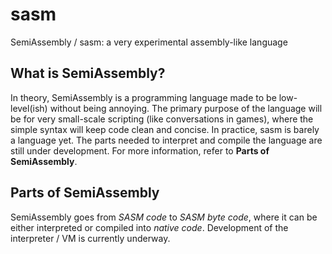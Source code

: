 # sasm
SemiAssembly / sasm: a very experimental assembly-like language

## What is SemiAssembly?
In theory, SemiAssembly is a programming language made to be low-level(ish) without being annoying.
The primary purpose of the language will be for very small-scale scripting (like conversations in games), where the simple syntax will keep code clean and concise.
In practice, sasm is barely a language yet. The parts needed to interpret and compile the language are still under development.
For more information, refer to **Parts of SemiAssembly**.

## Parts of SemiAssembly
SemiAssembly goes from *SASM code* to *SASM byte code*, where it can be either interpreted or compiled into *native code*.
Development of the interpreter / VM is currently underway.

